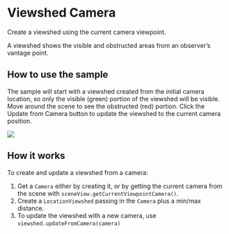 # Viewshed Camera

Create a viewshed using the current camera viewpoint.

A viewshed shows the visible and obstructed areas from an observer’s
vantage point.

## How to use the sample

The sample will start with a viewshed created from the initial camera
location, so only the visible (green) portion of the viewshed will be
visible. Move around the scene to see the obstructed (red) portion.
Click the Update from Camera button to update the viewshed to the
current camera position.

![](ViewshedCamera.gif)

## How it works

To create and update a viewshed from a camera:

1.  Get a `Camera` either by creating it, or by getting the current
    camera from the scene with `sceneView.getCurrentViewpointCamera()`.
2.  Create a `LocationViewshed` passing in the `Camera` plus a min/max
    distance.
3.  To update the viewshed with a new camera, use
    `viewshed.updateFromCamera(camera)`
